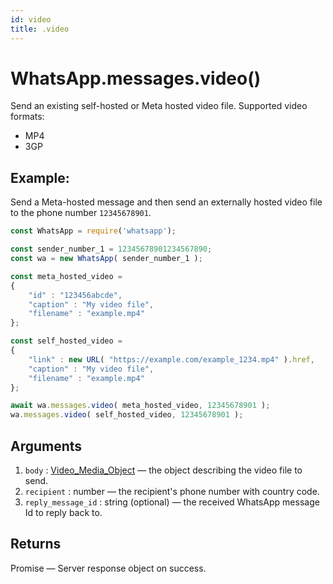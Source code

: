 ```yaml
---
id: video
title: .video
---
```


# WhatsApp.messages.video()
Send an existing self-hosted or Meta hosted video file. Supported video formats:

- MP4
- 3GP

## Example:
Send a Meta-hosted message and then send an externally hosted video file to the phone number `12345678901`.
```js
const WhatsApp = require('whatsapp');

const sender_number_1 = 12345678901234567890;
const wa = new WhatsApp( sender_number_1 );

const meta_hosted_video =
{
    "id" : "123456abcde",
    "caption" : "My video file",
    "filename" : "example.mp4"
};

const self_hosted_video =
{
    "link" : new URL( "https://example.com/example_1234.mp4" ).href,
    "caption" : "My video file",
    "filename" : "example.mp4"
};

await wa.messages.video( meta_hosted_video, 12345678901 );
wa.messages.video( self_hosted_video, 12345678901 );
```

## Arguments
1. `body` : [Video_Media_Object](../types/video_media_object) — the object describing the video file to send.
2. `recipient` : number — the recipient's phone number with country code.
3. `reply_message_id` : string (optional) — the received WhatsApp message Id to reply back to.

## Returns
Promise — Server response object on success.
